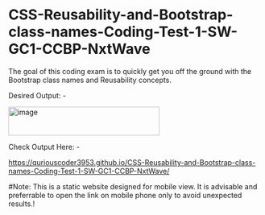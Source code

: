 # CSS-Reusability-and-Bootstrap-class-names-Coding-Test-1-SW-GC1-CCBP-NxtWave

The goal of this coding exam is to quickly get you off the ground with the Bootstrap class names and Reusability concepts.


Desired Output: -



<img width="300" height="57" alt="image" src="https://github.com/user-attachments/assets/677601fd-9e5b-402c-a413-4df7f9bc4789" />




Check Output Here: -

https://quriouscoder3953.github.io/CSS-Reusability-and-Bootstrap-class-names-Coding-Test-1-SW-GC1-CCBP-NxtWave/


#Note: This is a static website designed for mobile view. It is advisable and preferrable to open the link on mobile phone only to avoid unexpected results.!
